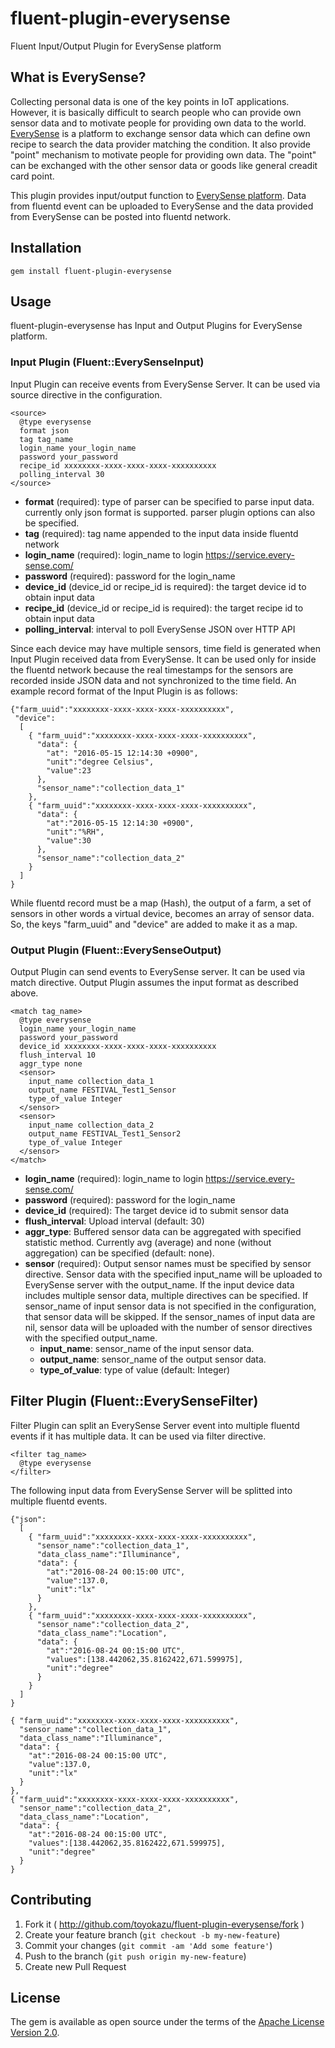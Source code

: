 # fluent-plugin-everysense
Fluent Input/Output Plugin for EverySense platform

## What is EverySense?

Collecting personal data is one of the key points in IoT applications. However, it is basically difficult to search people who can provide own sensor data and to motivate people for providing own data to the world. [EverySense](http://every-sense.com/) is a platform to exchange sensor data which can define own recipe to search the data provider matching the condition. It also provide "point" mechanism to motivate people for providing own data. The "point" can be exchanged with the other sensor data or goods like general creadit card point.

This plugin provides input/output function to [EverySense platform](https://service.every-sense.com/). Data from fluentd event can be uploaded to EverySense and the data provided from EverySense can be posted into fluentd network.


## Installation

```
gem install fluent-plugin-everysense
```


## Usage

fluent-plugin-everysense has Input and Output Plugins for EverySense platform.


### Input Plugin (Fluent::EverySenseInput)

Input Plugin can receive events from EverySense Server. It can be used via source directive in the configuration.

```
<source>
  @type everysense
  format json
  tag tag_name
  login_name your_login_name
  password your_password
  recipe_id xxxxxxxx-xxxx-xxxx-xxxx-xxxxxxxxxx
  polling_interval 30
</source>
```

- **format** (required): type of parser can be specified to parse input data. currently only json format is supported. parser plugin options can also be specified.
- **tag** (required): tag name appended to the input data inside fluentd network
- **login_name** (required): login_name to login https://service.every-sense.com/
- **password** (required): password for the login_name
- **device_id** (device_id or recipe_id is required): the target device id to obtain input data
- **recipe_id** (device_id or recipe_id is required): the target recipe id to obtain input data
- **polling_interval**: interval to poll EverySense JSON over HTTP API

Since each device may have multiple sensors, time field is generated when Input Plugin received data from EverySense. It can be used only for inside the fluentd network because the real timestamps for the sensors are recorded inside JSON data and not synchronized to the time field. An example record format of the Input Plugin is as follows:

```
{"farm_uuid":"xxxxxxxx-xxxx-xxxx-xxxx-xxxxxxxxxx",
 "device":
  [
    { "farm_uuid":"xxxxxxxx-xxxx-xxxx-xxxx-xxxxxxxxxx",
      "data": {
        "at": "2016-05-15 12:14:30 +0900",
        "unit":"degree Celsius",
        "value":23
      },
      "sensor_name":"collection_data_1"
    },
    { "farm_uuid":"xxxxxxxx-xxxx-xxxx-xxxx-xxxxxxxxxx",
      "data": {
        "at":"2016-05-15 12:14:30 +0900",
        "unit":"%RH",
        "value":30
      },
      "sensor_name":"collection_data_2"
    }
  ]
}
```

While fluentd record must be a map (Hash), the output of a farm, a set of sensors in other words a virtual device, becomes an array of sensor data. So, the keys "farm_uuid" and "device" are added to make it as a map.

### Output Plugin (Fluent::EverySenseOutput)

Output Plugin can send events to EverySense server. It can be used via match directive. Output Plugin assumes the input format as described above.

```
<match tag_name>
  @type everysense
  login_name your_login_name
  password your_password
  device_id xxxxxxxx-xxxx-xxxx-xxxx-xxxxxxxxxx
  flush_interval 10
  aggr_type none
  <sensor>
    input_name collection_data_1
    output_name FESTIVAL_Test1_Sensor
    type_of_value Integer
  </sensor>
  <sensor>
    input_name collection_data_2
    output_name FESTIVAL_Test1_Sensor2
    type_of_value Integer
  </sensor>
</match>
```

- **login_name** (required): login_name to login https://service.every-sense.com/
- **password** (required): password for the login_name
- **device_id** (required): The target device id to submit sensor data
- **flush_interval**: Upload interval (default: 30)
- **aggr_type**: Buffered sensor data can be aggregated with specified statistic method. Currently avg (average) and none (without aggregation) can be specified (default: none).
- **sensor** (required): Output sensor names must be specified by sensor directive. Sensor data with the specified input_name will be uploaded to EverySense server with the output_name. If the input device data includes multiple sensor data, multiple directives can be specified. If sensor_name of input sensor data is not specified in the configuration, that sensor data will be skipped. If the sensor_names of input data are nil, sensor data will be uploaded with the number of sensor directives with the specified output_name.
  - **input_name**: sensor_name of the input sensor data.
  - **output_name**: sensor_name of the output sensor data.
  - **type_of_value**: type of value (default: Integer)

## Filter Plugin (Fluent::EverySenseFilter)

Filter Plugin can split an EverySense Server event into multiple fluentd events if it has multiple data. It can be used via filter directive.

```
<filter tag_name>
  @type everysense
</filter>
```

The following input data from EverySense Server will be splitted into multiple fluentd events.

```
{"json":
  [
    { "farm_uuid":"xxxxxxxx-xxxx-xxxx-xxxx-xxxxxxxxxx",
      "sensor_name":"collection_data_1",
      "data_class_name":"Illuminance",
      "data": {
        "at":"2016-08-24 00:15:00 UTC",
        "value":137.0,
        "unit":"lx"
      }
    },
    { "farm_uuid":"xxxxxxxx-xxxx-xxxx-xxxx-xxxxxxxxxx",
      "sensor_name":"collection_data_2",
      "data_class_name":"Location",
      "data": {
        "at":"2016-08-24 00:15:00 UTC",
        "values":[138.442062,35.8162422,671.599975],
        "unit":"degree"
      }
    }
  ]
}
```

```
{ "farm_uuid":"xxxxxxxx-xxxx-xxxx-xxxx-xxxxxxxxxx",
  "sensor_name":"collection_data_1",
  "data_class_name":"Illuminance",
  "data": {
    "at":"2016-08-24 00:15:00 UTC",
    "value":137.0,
    "unit":"lx"
  }
},
{ "farm_uuid":"xxxxxxxx-xxxx-xxxx-xxxx-xxxxxxxxxx",
  "sensor_name":"collection_data_2",
  "data_class_name":"Location",
  "data": {
    "at":"2016-08-24 00:15:00 UTC",
    "values":[138.442062,35.8162422,671.599975],
    "unit":"degree"
  }
}
```

## Contributing

1. Fork it ( http://github.com/toyokazu/fluent-plugin-everysense/fork )
2. Create your feature branch (`git checkout -b my-new-feature`)
3. Commit your changes (`git commit -am 'Add some feature'`)
4. Push to the branch (`git push origin my-new-feature`)
5. Create new Pull Request


## License

The gem is available as open source under the terms of the [Apache License Version 2.0](https://www.apache.org/licenses/LICENSE-2.0).
